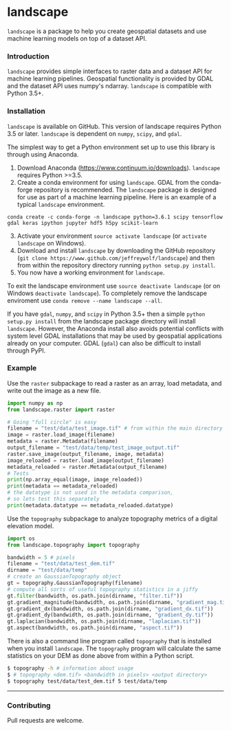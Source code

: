 # landscape 

`landscape` is a package to help you create geospatial 
datasets and use machine learning models on top of a 
dataset API.

### Introduction
`landscape` provides simple interfaces to raster data and
a dataset API for machine learning pipelines. Geospatial 
functionality is provided by GDAL and the dataset API 
uses numpy's ndarray.  `landscape` is compatible with 
Python 3.5+.

### Installation

`landscape` is available on GitHub. This version of landscape requires Python 3.5 or later. `landscape` is dependent on `numpy`, `scipy`, and `gdal`.

The simplest way to get a Python environment set up to use this library is through using Anaconda.
1. Download Anaconda (https://www.continuum.io/downloads). `landscape` requires Python >=3.5.
2. Create a conda environment for using `landscape`. GDAL from the conda-forge repository is recommended.  The `landscape` package is designed for use as part of a machine learning pipeline. Here is an example of a typical `landscape` environment.
```
conda create -c conda-forge -n landscape python=3.6.1 scipy tensorflow gdal keras ipython jupyter hdf5 h5py scikit-learn
```
3. Activate your environment `source activate landscape` (or `activate landscape` on Windows).
4. Download and install `landscape` by downloading the GitHub repository (`git clone https://www.github.com/jeffreywolf/landscape`) and then from within the repository directory running `python setup.py install`.
5. You now have a working environment for `landscape`. 


To exit the landscape environment use `source deactivate landscape` (or on Windows `deactivate landscape`). To completely remove the landscape enviroment use `conda remove --name landscape --all`. 

If you have `gdal`, `numpy`, and `scipy` in Python 3.5+ then a simple `python setup.py install` from the landscape package directory will install `landscape`.  However, the Anaconda install also avoids potential conflicts with system level GDAL installations that may be used by geospatial applications already on your computer. GDAL (`gdal`) can also be difficult to install through PyPI.  


### Example

Use the `raster` subpackage to read a raster as an array, load metadata,
and write out the image as a new file.

```python
import numpy as np
from landscape.raster import raster

# Going "full circle" is easy
filename = "test/data/test_image.tif" # from within the main directory
image = raster.load_image(filename)
metadata = raster.Metadata(filename)
output_filename = "test/data/temp/test_image_output.tif"
raster.save_image(output_filename, image, metadata)
image_reloaded = raster.load_image(output_filename)
metadata_reloaded = raster.Metadata(output_filename)
# Tests
print(np.array_equal(image, image_reloaded))
print(metadata == metadata_reloaded)
# the datatype is not used in the metadata comparison, 
# so lets test this separately
print(metadata.datatype == metadata_reloaded.datatype)
```

Use the `topography` subpackage to analyze topography metrics of a digital elevation model.

```python
import os
from landscape.topography import topography

bandwidth = 5 # pixels
filename = "test/data/test_dem.tif"
dirname = "test/data/temp"
# create an GaussianTopography object
gt = topography.GaussianTopography(filename)
# compute all sorts of useful topography statistics in a jiffy
gt.filter(bandwidth, os.path.join(dirname, "filter.tif"))
gt.gradient_magnitude(bandwidth, os.path.join(dirname, "gradient_mag.tif"))
gt.gradient_dx(bandwidth, os.path.join(dirname, "gradient_dx.tif"))
gt.gradient_dy(bandwidth, os.path.join(dirname, "gradient_dy.tif"))
gt.laplacian(bandwidth, os.path.join(dirname, "laplacian.tif"))
gt.aspect(bandwidth, os.path.join(dirname, "aspect.tif"))
```

There is also a command line program called `topography` that is installed when you install `landscape`.  The `topography` program will calculate the same statistics on your DEM as done above from within a Python script.

```bash
$ topography -h # information about usage
$ # topography <dem.tif> <bandwidth in pixels> <output directory>
$ topography test/data/test_dem.tif 5 test/data/temp
```
------------------------------------------------------------------------

### Contributing

Pull requests are welcome.

